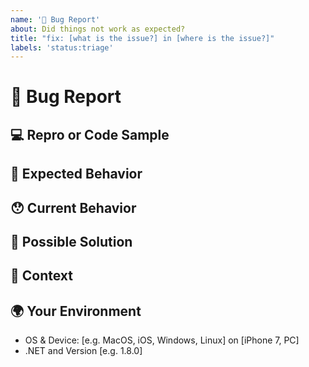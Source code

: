 ```yaml
---
name: '🐛 Bug Report'
about: Did things not work as expected?
title: "fix: [what is the issue?] in [where is the issue?]"
labels: 'status:triage'
---
```


<!---
Thanks for filing an issue 😄 ! Before you submit, please read the following:

Search open/closed issues before submitting. Someone may have reported the same issue before.
-->

# 🐛 Bug Report

<!--- Provide a general summary of the issue here -->

## 💻 Repro or Code Sample

<!-- Please provide steps to reproduce the issue and/or a code repository, gist, code snippet or sample files -->

## 🤔 Expected Behavior

<!--- Tell us what should happen -->

## 😯 Current Behavior

<!--- Tell us what happens instead of the expected behavior -->
<!--- If you are seeing an error, please include the full error message and stack trace -->
<!--- If applicable, provide screenshots -->

## 💁 Possible Solution

<!--- Not obligatory, but suggest a fix/reason for the bug -->
<!--- Please let us know if you'd be willing to contribute the fix; we'd be happy to work with you -->

## 🔦 Context

<!--- How has this issue affected you? What are you trying to accomplish? -->
<!--- Providing context helps us come up with a solution that is most useful in the real world -->

## 🌍 Your Environment

<!--- Include as many relevant details as possible about the environment you experienced the bug in -->

* OS & Device: [e.g. MacOS, iOS, Windows, Linux] on [iPhone 7, PC]
* .NET and Version [e.g. 1.8.0]